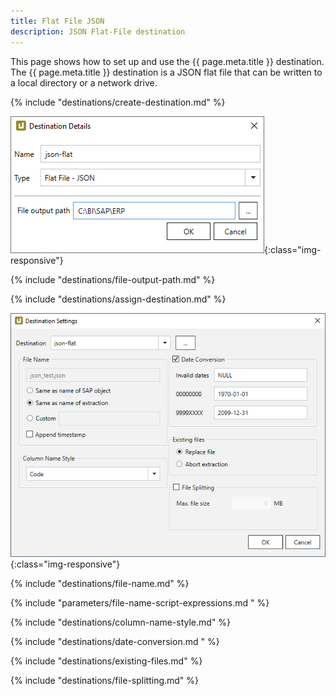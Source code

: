 ```yaml
---
title: Flat File JSON 
description: JSON Flat-File destination
---
```


This page shows how to set up and use the {{ page.meta.title }} destination. 
The {{ page.meta.title }} destination is a JSON flat file that can be written to a local directory or a network drive.  

{% include "destinations/create-destination.md" %}

![Destination-Details](../../assets/images/xu/documentation/destinations/flat-file-json/destination-details.png){:class="img-responsive"}

{% include "destinations/file-output-path.md" %}

{% include "destinations/assign-destination.md" %}

![Destination-settings](../../assets/images/xu/documentation/destinations/flat-file-json/destination-settings.png){:class="img-responsive"}

{% include "destinations/file-name.md" %}

{% include "parameters/file-name-script-expressions.md " %}

{% include "destinations/column-name-style.md" %}

{% include "destinations/date-conversion.md " %}
 
{% include "destinations/existing-files.md" %}

{% include "destinations/file-splitting.md" %}
